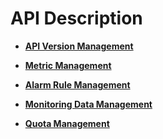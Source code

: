 # API Description<a name="EN-US_TOPIC_0171212573"></a>

-   **[API Version Management](api-version-management.md)**  

-   **[Metric Management](metric-management.md)**  

-   **[Alarm Rule Management](alarm-rule-management.md)**  

-   **[Monitoring Data Management](monitoring-data-management.md)**  

-   **[Quota Management](quota-management.md)**  


